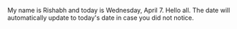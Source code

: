 My name is Rishabh and today is Wednesday, April 7. Hello all. The date will automatically update to today's date in case you did not notice.
